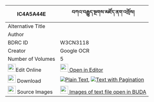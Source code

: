 |IC4A5A44E|བཀའ་བརྒྱུད་སྔགས་མཛོད་ནག་འགྲོས། 
| --- | --- 
|Alternative Title |
|Author | 
|BDRC ID | W3CN3118
|Creator | Google OCR
|Number of Volumes| 5
|<img width="25" src="https://img.icons8.com/color/25/000000/edit-property.png">Edit Online| [<img width="25" src="https://avatars.githubusercontent.com/u/45091458?s=200&v=4"> Open in Editor](http://editor.openpecha.org/IC4A5A44E)
|<img width="25" src="https://img.icons8.com/fluent/48/000000/download-2.png"/>  Download | [![](https://img.icons8.com/color/20/000000/txt.png)Plain Text](https://github.com/Openpecha/IC4A5A44E/releases/download/v1/ka_gyu_ngak_dzo_nakdro_plain_IC4A5A44E.zip), [![](https://img.icons8.com/color/20/000000/txt.png)Text with Pagination](https://github.com/Openpecha/IC4A5A44E/releases/download/v1/ka_gyu_ngak_dzo_nakdro_pages_IC4A5A44E.zip)
|<img width="25" src="https://img.icons8.com/plasticine/100/000000/pictures-folder.png"/>  Source Images | [<img width="25" src="https://library.bdrc.io/icons/BUDA-small.svg"> Images of text file open in BUDA](https://library.bdrc.io/show/bdr:W3CN3118)